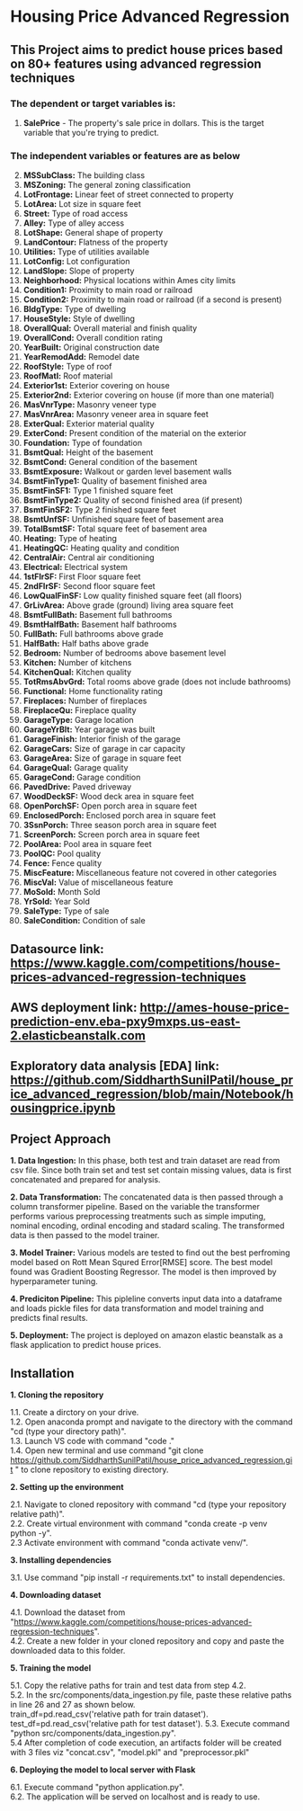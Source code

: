 # Housing Price Advanced Regression
## This Project aims to predict house prices based on 80+ features using advanced regression techniques 

### The dependent or target variables is:
1. **SalePrice** - The property's sale price in dollars. This is the target variable that you're trying to predict.

### The independent variables or features are as below
2. **MSSubClass:** The building class
3. **MSZoning:** The general zoning classification
4. **LotFrontage:** Linear feet of street connected to property
5. **LotArea:** Lot size in square feet
6. **Street:** Type of road access
7. **Alley:** Type of alley access
8. **LotShape:** General shape of property
9. **LandContour:** Flatness of the property
10. **Utilities:** Type of utilities available
11. **LotConfig:** Lot configuration
12. **LandSlope:** Slope of property
13. **Neighborhood:** Physical locations within Ames city limits
14. **Condition1:** Proximity to main road or railroad
14. **Condition2:** Proximity to main road or railroad (if a second is present)
15. **BldgType:** Type of dwelling
16. **HouseStyle:** Style of dwelling
17. **OverallQual:** Overall material and finish quality
18. **OverallCond:** Overall condition rating
20. **YearBuilt:** Original construction date
21. **YearRemodAdd:** Remodel date
22. **RoofStyle:** Type of roof
23. **RoofMatl:** Roof material
24. **Exterior1st:** Exterior covering on house
25. **Exterior2nd:** Exterior covering on house (if more than one material)
26. **MasVnrType:** Masonry veneer type
27. **MasVnrArea:** Masonry veneer area in square feet
28. **ExterQual:** Exterior material quality
29. **ExterCond:** Present condition of the material on the exterior
30. **Foundation:** Type of foundation
31. **BsmtQual:** Height of the basement
32. **BsmtCond:** General condition of the basement
33. **BsmtExposure:** Walkout or garden level basement walls
34. **BsmtFinType1:** Quality of basement finished area
35. **BsmtFinSF1:** Type 1 finished square feet
36. **BsmtFinType2:** Quality of second finished area (if present)
37. **BsmtFinSF2:** Type 2 finished square feet
38. **BsmtUnfSF:** Unfinished square feet of basement area
39. **TotalBsmtSF:** Total square feet of basement area
40.  **Heating:** Type of heating
41. **HeatingQC:** Heating quality and condition
42. **CentralAir:** Central air conditioning
43. **Electrical:** Electrical system
44. **1stFlrSF:** First Floor square feet
45. **2ndFlrSF:** Second floor square feet
46. **LowQualFinSF:** Low quality finished square feet (all floors)
47. **GrLivArea:** Above grade (ground) living area square feet
48. **BsmtFullBath:** Basement full bathrooms
49. **BsmtHalfBath:** Basement half bathrooms
50. **FullBath:** Full bathrooms above grade
51. **HalfBath:** Half baths above grade
52. **Bedroom:** Number of bedrooms above basement level
53. **Kitchen:** Number of kitchens
54. **KitchenQual:** Kitchen quality
55. **TotRmsAbvGrd:** Total rooms above grade (does not include bathrooms)
56. **Functional:** Home functionality rating
57. **Fireplaces:** Number of fireplaces
58. **FireplaceQu:** Fireplace quality
59. **GarageType:** Garage location
60. **GarageYrBlt:** Year garage was built
61. **GarageFinish:** Interior finish of the garage
62. **GarageCars:** Size of garage in car capacity
63. **GarageArea:** Size of garage in square feet
64. **GarageQual:** Garage quality
65. **GarageCond:** Garage condition
66. **PavedDrive:** Paved driveway
67. **WoodDeckSF:** Wood deck area in square feet
68. **OpenPorchSF:** Open porch area in square feet
69. **EnclosedPorch:** Enclosed porch area in square feet
70. **3SsnPorch:** Three season porch area in square feet
71. **ScreenPorch:** Screen porch area in square feet
72. **PoolArea:** Pool area in square feet
73. **PoolQC:** Pool quality
74. **Fence:** Fence quality
75. **MiscFeature:** Miscellaneous feature not covered in other categories
76. **MiscVal:** Value of miscellaneous feature
77. **MoSold:** Month Sold
78. **YrSold:** Year Sold
79. **SaleType:** Type of sale
80. **SaleCondition:** Condition of sale

## Datasource link: https://www.kaggle.com/competitions/house-prices-advanced-regression-techniques

## AWS deployment link: http://ames-house-price-prediction-env.eba-pxy9mxps.us-east-2.elasticbeanstalk.com

## Exploratory data analysis [EDA] link: https://github.com/SiddharthSunilPatil/house_price_advanced_regression/blob/main/Notebook/housingprice.ipynb

## Project Approach

**1. Data Ingestion:** In this phase, both test and train dataset are read from csv file. Since both train set and test set contain missing values, data is first concatenated and prepared for analysis.

**2. Data Transformation:** The concatenated data is then passed through a column transformer pipeline. Based on the variable the transformer performs various preprocessing treatments such as simple imputing, nominal encoding, ordinal encoding and stadard scaling. The transformed data is then passed to the model trainer.

**3. Model Trainer:** Various models are tested to find out the best perfroming model based on Rott Mean Squred Error[RMSE] score. The best model found was Gradient Boosting Regressor. The model is then improved by hyperparameter tuning.

**4. Prediciton Pipeline:** This pipleline converts input data into a dataframe and loads pickle files for data transformation and model training and predicts final results.

**5. Deployment:** The project is deployed on amazon elastic beanstalk as a flask application to predict house prices.

## Installation

**1. Cloning the repository**

1.1. Create a dirctory on your drive.  
1.2. Open anaconda prompt and navigate to the directory with the command "cd (type your directory path)".  
1.3. Launch VS code with command "code ."  
1.4. Open new terminal and use command "git clone https://github.com/SiddharthSunilPatil/house_price_advanced_regression.git
" to clone repository to existing directory.  
 
**2. Setting up the environment**  

2.1. Navigate to cloned repository with command "cd (type your repository relative path)".  
2.2. Create virtual environment with command "conda create -p venv python -y".  
2.3  Activate environment with command "conda activate venv/".  

**3. Installing dependencies**  

3.1. Use command "pip install -r requirements.txt" to install dependencies.  

**4. Downloading dataset**

4.1. Download the dataset from "https://www.kaggle.com/competitions/house-prices-advanced-regression-techniques".  
4.2. Create a new folder in your cloned repository and copy and paste the downloaded data to this folder.    

**5. Training the model**  

5.1. Copy the relative paths for train and test data from step 4.2.    
5.2. In the src/components/data_ingestion.py file, paste these relative paths in line 26 and 27 as shown below.  
            train_df=pd.read_csv('relative path for train dataset').  
            test_df=pd.read_csv('relative path for test dataset').
5.3. Execute command "python src/components/data_ingestion.py".  
5.4  After completion of code execution, an artifacts folder will be created with 3 files viz "concat.csv", "model.pkl" and "preprocessor.pkl"

**6. Deploying the model to local server with Flask**

6.1. Execute command "python application.py".  
6.2. The application will be served on localhost and is ready to use.  






